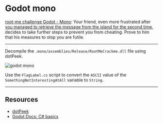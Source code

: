 # Godot mono

[root-me challenge Godot - Mono](https://www.root-me.org/en/Challenges/Cracking/Godot-Mono): Your friend, even more frustrated after [you managed to retrieve the message from the island for the second time](godot-bytecode.md), decides to take further steps to prevent you from cheating. Prove to him that his measures to stop you are futile.

----

Decompile the `.mono/assemblies/Release/RootMeCrackme.dll` file using dotPeek. 

![godot mono](/_static/images/godot-mono.png)

Use the `FlagLabel.cs` script to convert the `ASCII` value of the `SomethingNotInterestingAtAll` variable to `String`.

----

## Resources

* [dotPeek](https://www.jetbrains.com/decompiler/download/#section=web-installer)
* [Godot Docs: C# basics](https://docs.godotengine.org/en/stable/tutorials/scripting/c_sharp/c_sharp_basics.html)